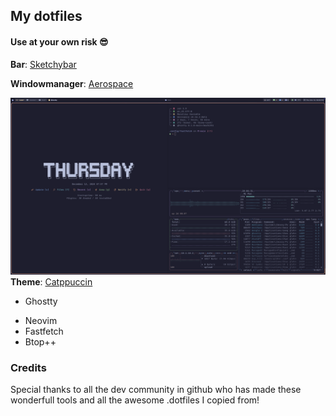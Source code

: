 ## My dotfiles

#### Use at your own risk 😎

**Bar**: [Sketchybar](https://github.com/FelixKratz/SketchyBar)

**Windowmanager**: [Aerospace](https://github.com/nikitabobko/AeroSpace)

![Desktop](shots/top.png)
**Theme**: [Catppuccin](https://github.com/catppuccin)

- Ghostty

* Neovim
* Fastfetch
* Btop++

### Credits

Special thanks to all the dev community in github who has made these wonderfull tools and all the awesome .dotfiles I copied from!

